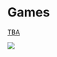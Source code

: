 <h1>Games</h1>
<p></p>
<a href="http://klanxis.itch.io/tba">TBA</a>
<p></p>
<a href="https://steamcommunity.com/id/Klanxis/"><img src=steam.png></a>
